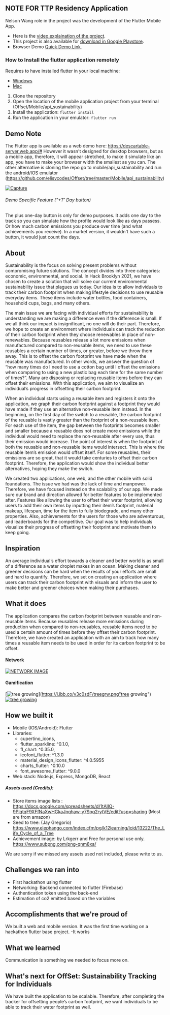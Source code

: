 ## NOTE FOR TTP Residency Application
Nelson Wang role in the project was the development of the Flutter Mobile App.

- Here is the [video explaination of the project](https://play.google.com/store/apps/details?id=com.theevilbusiness.offset).
- This project is also available for [download in Google Playstore](https://play.google.com/store/apps/details?id=com.theevilbusiness.offset).
- Browser Demo [Quick Demo Link](https://descartable-server.web.app/#).

### How to Install the flutter application remotely

Requires to have installed flutter in your local machine:
- [Windows](https://www.youtube.com/watch?v=tun0HUHaDuE)
- [Mac](https://www.youtube.com/watch?v=9GuzMsZQUYs)

1. Clone the repository
2. Open the location of the mobile application project from your terminal (Offset/Mobile/api_sustainability)
3. Install the application: ```flutter install```
4. Run the application in your emulator: ```flutter run```


## Demo Note
The Flutter app is available as a web demo here: https://descartable-server.web.app/#
However it wasn't designed for desktop browsers, but as a mobile app, therefore, it will appear stretched, to make it simulate like an app, you have to make your browser width the smallest as you can. The other alternative is cloning the repo go to mobile/api_sustainability and run the android/IOS emulator (https://github.com/elisvcodes/Offset/tree/master/Mobile/api_sustainability)

[![Capture](https://i.ibb.co/8jf29Dd/capture.png "Capture")](https://i.ibb.co/8jf29Dd/capture.png "Capture")

###### Demo Specific Feature ("+1" Day button)
The plus one-day button is only for demo purposes. It adds one day to the track so you can simulate how the profile would look like as days passess. Or how much carbon emissions you produce over time (and what achievements you receive).
In a market version, it wouldn't have such a button, it would just count the days. 

## About
Sustainability is the focus on solving present problems without compromising future solutions. The concept divides into three categories: economic, environmental, and social. In Hack Brooklyn 2021, we have chosen to create a solution that will solve our current environmental sustainability issue that plagues us today. Our idea is to allow individuals to track their carbon footprint when making lifestyle decisions to use reusable everyday items. These items include water bottles, food containers, household cups, bags, and many others.

The main issue we are facing with individual efforts for sustainability is understanding we are making a difference even if the difference is small. If we all think our impact is insignificant, no one will do their part. Therefore, we hope to create an environment where individuals can track the reduction of their carbon footprint when they choose renewables in place of non-renewables. Because reusables release a lot more emissions when manufactured compared to non-reusable items, we need to use these reusables a certain number of times, or greater, before we throw them away. This is to offset the carbon footprint we have made when the reusable was manufactured. In other words, we answer the question of “how many times do I need to use a cotton bag until I offset the emissions when comparing to using a new plastic bag each time for the same number of times?”. Many are disposing or replacing reusable items before they can offset their emissions. With this application, we aim to visualize an individual’s progress in offsetting their carbon footprint. 

When an individual starts using a reusable item and registers it onto the application, we graph their carbon footprint against a footprint they would have made if they use an alternative non-reusable item instead. In the beginning, on the first day of the switch to a reusable, the carbon footprint of the reusable is vastly greater than the footprint of a non-reusable item. For each use of the item, the gap between the footprints becomes smaller and smaller because a reusable does not create more emissions while the individual would need to replace the non-reusable after every use, thus their emission would increase. The point of interest is when the footprint of both the reusable and non-reusable items would intersect. This is where the reusable item’s emission would offset itself. For some reusables, their emissions are so great, that it would take centuries to offset their carbon footprint. Therefore, the application would show the individual better alternatives, hoping they make the switch.

We created two applications, one web, and the other mobile with solid foundations. The issue we had was the lack of time and manpower. Therefore, we have focused instead on the scalability of our app. We made sure our brand and direction allowed for better features to be implemented after. Features like allowing the user to offset their water footprint, allowing users to add their own items by inputting their item’s footprint, material makeup, lifespan, time for the item to fully biodegrade, and many other properties. Also, achievements for the users for those who are adventurous, and leaderboards for the competitive. Our goal was to help individuals visualize their progress of offsetting their footprint and motivate them to keep going.
## Inspiration
An average individual’s effort towards a cleaner and better world is as small of a difference as a water droplet makes in an ocean. Making cleaner and greener decisions can be hard when the results of your efforts are small and hard to quantify. Therefore, we set on creating an application where users can track their carbon footprint with visuals and inform the user to make better and greener choices when making their purchases. 


## What it does
The application compares the carbon footprint between reusable and non-reusable items. Because reusables release more emissions during production when compared to non-reusables, reusable items need to be used a certain amount of times before they offset their carbon footprint. Therefore, we have created an application with an aim to track how many times a reusable item needs to be used in order for its carbon footprint to be offset. 

#### Network
[![NETWORK IMAGE](https://i.ibb.co/XkY2SmW/NETWORK-2.png "NETWORK IMAGE")](https://i.ibb.co/XkY2SmW/NETWORK-2.png "Capture")

#### Gamification
[![tree growing](https://i.ibb.co/v3c0sdF/treegrw.png "tree growing")](https://i.ibb.co/v3c0sdF/treegrw.png"tree growing")
[![tree growing](https://i.ibb.co/4Mqs3KF/achievements.png "Achievements")](https://i.ibb.co/4Mqs3KF/achievements.png "Achievements")


## How we built it
- Mobile (IOS/Android): Flutter
 - Libraries: 
   - cupertino_icons,   
   - flutter_sparkline: ^0.1.0,
   - fl_chart: ^0.35.0,
   - icofont_flutter: ^1.3.0
   - material_design_icons_flutter: ^4.0.5955
   -  charts_flutter: ^0.10.0
   - font_awesome_flutter: ^9.0.0
- Web stack: Node.js, Express, MongoDB, React

##### Assets used (Credits):
- Store items image lists : https://docs.google.com/spreadsheets/d/1tAlIQ-9PlqtqF9XFfNaXwHGkaJnqhaw-y7Spq2rytVE/edit?usp=sharing (Most are from amazon)
- Seed to tree:  (Jay Gregorio) https://www.elephango.com/index.cfm/pg/k12learning/lcid/13222/The_Life_Cycle_of_a_Tree
- Achievement image: by Lrkgerr and Free for personal use only. https://www.subpng.com/png-qnm8xa/


We are sorry if we missed any assets used not included, please write to us. 

## Challenges we ran into
- First hackathon using flutter
- Networking: Backend connected to flutter (Firebase)
- Authentication token using the back-end
- Estimation of co2 emitted based on the variables


## Accomplishments that we're proud of
We built a web and mobile version. It was the first time working on a hackathon flutter base project.
-It works


## What we learned
Communication is something we needed to focus more on. 

## What's next for OffSet: Sustainability Tracking for Individuals
We have built the application to be scalable. Therefore, after completing the tracker for offsetting people’s carbon footprint, we want individuals to be able to track their water footprint as well. 
